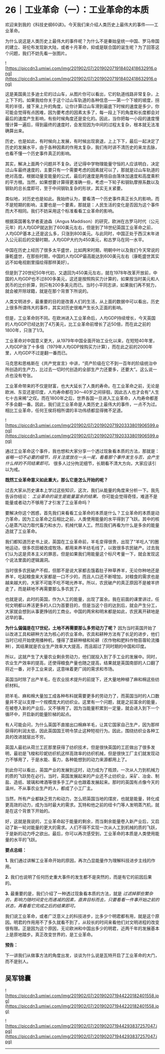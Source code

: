# 26｜工业革命（一）：工业革命的本质

欢迎来到我的《科技史纲60讲》。今天我们来介绍人类历史上最伟大的事件——工业革命。

为什么说这是人类历史上最伟大的事件呢？为什么不是秦始皇统一中国、罗马帝国的建立、哥伦布发现新大陆，或者十月革命，抑或是联合国的诞生呢？为了回答这个问题，我们不妨先看一张图片。

![https://piccdn3.umiwi.com/img/201902/07/201902071918402418632916.png](https://piccdn3.umiwi.com/img/201902/07/201902071918402418632916.png)

这是美国奥兰多迪士尼的过山车，从图片你可以看出，它的轨道线路非常复杂，上上下下的。如果我给你关于这个过山车轨道的各种信息——第一个下坡的坡度，拐弯的半径，接下来上升的角度，让你计算过山车滑到最底下时候的速度是多少，你可能会觉得有点困难，因为要考虑的因素太多了，每一段上下的角度和长度都会对最后的速度产生影响，有些时候角度还是变化的。因此，当你把每一小段的速度慢慢计算一遍后，得到最终的速度时，会发现因为中间的过程太复杂，根本就无法准确算出来。

历史，也是如此，有时候向上发展，有时候出现衰退，上上下下，最后一起决定了历史的发展水平，由于各种因素的作用太复杂，我们有时讲不清历史的来龙去脉，也看不懂一个历史事件真正的影响。

其实，解决上面两个问题并不复杂。还记得中学物理能量守恒的人应该明白，决定过山车最终速度的，主要只有一个需要考虑的因素就可以了，那就是过山车轨道的绝对高度。根据动量变能量的公式，最后的速度是两倍自由落体加速度和高度乘积的平方根。当然，如果想要计算得更准确一些，考虑一下轮子和钢轨摩擦系数以及钢轨的总长度即可，至于中间钢轨复杂的形状，其实无关紧要。

类似地，对历史也是如此。我始终认为，要看清一个历史事件真正长久的影响，而不是短期的影响，主要也是一个要素，那就是：人民生活的变化是否因为这个事件而大不相同。我们不妨采用这个标准看看工业革命的影响。

根据英国著名学者麦迪森（Angus Maddison）的研究，欧洲在古罗马时代（公元元年）的人均GDP就达到了600美元左右，但是到了18世纪英国工业革命之前，人均GDP基本上还是这么多，只涨到800美元。与此同时，中国正处于西汉末年进入公元前后的交替时期，人均GDP大约为450美元，和古罗马在同一水平。

中国在历史上经历了很多太平盛世，比如两宋时期，明朝中叶以及我们今天常说的康乾盛世，在那些时期，中国的人均GDP最高能达到600美元左右（康乾盛世其实远不如电视剧里描绘得那样美好）。

但是到了20世纪50年代初，又退回为450美元左右，就在1978年改革开放前，中国的人均GDP也不过800多美元，这还是按照购买力计算的，如果按当时美元和人民币的比价折算，则只有200多美元而已。当时小平同志讲，如果我们再不努力，就会被开除球籍，就是在那个背景下所说的。

人类文明进步，最重要的目的是改善人们的生活，从上面的数据中可以看出，历史上很多所谓伟大的事件，其实对历史很难产生长久正面的影响。

但是，工业革命则不同。在欧洲进入工业革命后，人均GDP持续增长，今天英国的人均GDP已经达到了4万美元，比工业革命前增长了近50倍，而在此之前的1800年，只涨了1/3。

工业革命对中国意义更大，从1979年中国全面开始工业化以来，在短短40年里，人均GDP涨了十多倍（1979年人均GDP按购买力计算），而在此之前的2000年里，人均GDP不过是翻一番而已。

马克思和恩格斯在《共产党宣言》中讲，“资产阶级在它不到一百年的阶级统治中所创造的生产力，比过去一切时代创造的全部生产力还要多，还要大”。这么说一点也没有夸张。

工业革命带来的不仅是财富，也大大延长了人类的寿命。在工业革命之前，无论是欧洲、东亚还是印度，人均寿命都在30～40岁之间徘徊，因此古人也才会有“人生七十古来稀”之叹。而在1800年之后，世界各国一旦进入工业革命，人均寿命都差不多会翻一番。因此，我们说工业革命是人类历史上最伟大的事件，一点不为过。相比工业革命，任何王侯将相所谓的丰功伟绩都显得微不足道。

![https://piccdn3.umiwi.com/img/201902/07/201902071920333801906599.png](https://piccdn3.umiwi.com/img/201902/07/201902071920333801906599.png)

通过工业革命这个事件，我也想和大家分享一个透过现象看本质的方法，那就是： *省略一切不必要的细节，将关注度放在一头一尾，看看那个事件发生与否，会产生什么样的不同结果即可。* 很多人过分拘泥细节，长期看不清大方向，大家应该引以为戒。

 **既然工业革命意义如此重大，那么它是怎么开始的呢？**

过去大家从历史课本上学过这些知识，这次，我们从能量的角度来分析一下。我先告诉你结论： *工业革命的诞生是能量富余的结果。* 你可能会觉得奇怪，难道不是能量或者动力不够用了才引发了工业革命吗？

要解决你这个困惑，首先我们来看看工业革命的本质是什么？工业革命的本质是动力革命，因为工业革命之后相比之前，人类使用能量的水平得到了飞跃。其中的核心是蒸汽动力取代畜力和水力，机械代替人工。然后我们再看为什么是多余的能量造就了工业革命。

我们都知道历史书上说，英国在工业革命前，羊毛变得很贵，出现了“羊吃人”的圈地运动，很多农田被改成牧场，都用来养羊纺毛线了，以致很多农民破产。过去我们认为这是资本主义的罪恶，但是如果我们用能量这个标尺考量一下，就会发现这个说法里面的逻辑漏洞。

当时很多农民破产不假，但那不是说大家都去饿着肚子种草养羊，无论你种地还是养羊，吃起粮食来大家都是一口不少的，而且人口还不断增加，对粮食的需求也是越来越大的，大家不可能不吃不喝光养羊。所以，农民破产的真正原因不是被羊挤走了，而是耕地不再需要那么多农民了。

也就是说，此时的英国，作为人工的能量，出现了富余。我在前面的课里讲过，任何文明都以养活更多的人口为首要目的，但是当这个目的达到后，就会产生分工，大家就会想到从事更挣钱的工商业。中国的两宋和明末都是如此，农民离开耕地是迟早的事。

 **为什么偏偏是在17世纪，土地不再需要那么多劳动力了呢？** 因为当时英国开始了以改进工具和耕种方法为核心的农业革命。农具和耕种方法有了长足的进步，他们当时已经开始使用播种机，懂得了垄耕种植和轮耕（农作物和肥料作物苜蓿轮流播种），其结果就是农业生产效率大大提高，而且超过了同时期的中国和印度。

所以，这就产生了大量农业剩余劳动力，他们就投入到了手工业的发展中。同时，农业生产效率的提高，还使得粮食产量也随之提高，结果就是英国南部的人口翻了将近一番，对手工业来说，这意味着更广阔的需求和市场。

英国当时除了出产羊毛，在农业技术提升的前提下，还大量地种植了麻和棉这些纺织材料。

把羊毛、麻和棉大量加工成各种布料就需要更多的劳动力了，而英国当时的人口数量并不足以支撑一个规模庞大的纺织业。这里有一个问题，就是之前富余的能量，在被卷入新的产业后，又不够用了。因为当能量积累到一定量，就会进入到下一个循环中，开启新的能量阶梯的起点。

有人可能会问，为什么英国不直接出口棉麻羊毛，让其它国家自己生产，因为那样获得的利润太低，因此英国国王明令禁止这种短视行为。因此，围绕纺织业各种工具的改进就层出不穷。

英国人最初从荷兰工匠那里获得了纺织技术，但是很快英国的工匠做出了很多发明，最初是飞梭和珍妮纺织机这样高效率的纺织机械，但是很快工厂主们就发现动力不够用了，于是水能、畜力，各种能想到的动力来源都用上了。

到此你可以看出，英国产业的发展到这时，动力成为了瓶颈，一次从人力到机械力的质的飞跃势在必行。当时，英国发展起来的产业还不止纺织业，采矿、冶金、制盐、造纸、玻璃和啤酒等很多手工产业也跟着发展起来。那时的英国有点像今天的温州，不从事农业生产的人，都成了小工厂主。

当然，所有产业都缺乏劳力和动力，怎么把英国当地的煤炭，也就是能量，转化成更高效的动力，成为当时最大的需求。瓦特和他之前的纽卡门等人发明蒸汽机，就是在这个背景下开始的。

好，这就是我说的，工业革命起于能量的剩余，而当剩余能量卷入新产业后，又启动了新一轮对能量的更大的需求。人们不得不实现一次从人工到机械的质的飞跃，于是新的动力呼之欲出。最后，你可以再次感受到，工业革命的本质是人类使用能量的水平的飞跃。

 **要点总结：**

 **1.** 我们通过讲解工业革命开始的原因，再次凸显能量作为理解科技进步主线的作用。

 **2.** 我们也说明了任何历史重大事件的发生都不是突然的，而是有它的前因后果的。

 **3.** 最重要的是，我们介绍了一种透过现象看本质的方法，就是 *过滤掉那些繁杂的，影响力随时间变化而递减的因素，直奔目标而去，只要看看一件事开始之前的状态，再看看它完成之后的结果即可。*

我们说工业革命，或者广泛意义上的科技进步，比多少个明君都有用，就是这个原因。明君的作用用不了多久就看不到了，从较长的时间来看他们对文明进程的改变很有限。正是因为这个原因，无论欧洲和中国出多少的明君，近两千年的发展基本上是原地踏步。真正改变世界的，是工业革命。

 **预告：**

下一讲我们从做事方法的角度出发，谈谈为什么说是瓦特开启了工业革命的大门，而不是别人。

## 吴军锦囊

![https://piccdn3.umiwi.com/img/201902/07/201902071944220182401558.jpg](https://piccdn3.umiwi.com/img/201902/07/201902071944220182401558.jpg)

![https://piccdn3.umiwi.com/img/201902/07/201902071944293837257047.jpg](https://piccdn3.umiwi.com/img/201902/07/201902071944293837257047.jpg)

---
